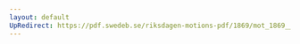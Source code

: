 ```yaml
---
layout: default
UpRedirect: https://pdf.swedeb.se/riksdagen-motions-pdf/1869/mot_1869__ak__00115/mot_1869__ak__00115_003.pdf
---
```

